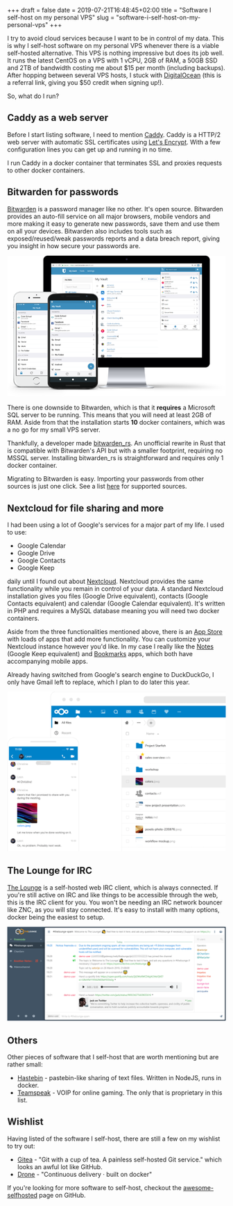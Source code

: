+++ 
draft = false
date = 2019-07-21T16:48:45+02:00
title = "Software I self-host on my personal VPS"
slug = "software-i-self-host-on-my-personal-vps" 
+++

I try to avoid cloud services because I want to be in control of my data. This is why I self-host software on my personal VPS whenever there is a viable self-hosted alternative. This VPS is nothing impressive but does its job well. It runs the latest CentOS on a VPS with 1 vCPU, 2GB of RAM, a 50GB SSD and 2TB of bandwidth costing me about $15 per month (including backups). After hopping between several VPS hosts, I stuck with [DigitalOcean](https://m.do.co/c/eb6358832805) (this is a referral link, giving you $50 credit when signing up!).

So, what do I run?

## Caddy as a web server
Before I start listing software, I need to mention [Caddy](https://caddyserver.com/).
Caddy is a HTTP/2 web server with automatic SSL certificates using [Let's Encrypt](https://letsencrypt.org/).
With a few configuration lines you can get up and running in no time.

I run Caddy in a docker container that terminates SSL and proxies requests to other docker containers.

## Bitwarden for passwords
[Bitwarden](https://bitwarden.com/) is a password manager like no other. It's open source.  Bitwarden provides an auto-fill service on all major browsers, mobile vendors and more making it easy to generate new passwords, save them and use them on all your devices. Bitwarden also includes tools such as exposed/reused/weak passwords reports and a data breach report, giving you insight in how secure your passwords are.

<div style="text-align:center"><img src="/images/bitwarden-screenshot.png" /></div>

There is one downside to Bitwarden, which is that it **requires** a Microsoft SQL server to be running. This means that you will need at least 2GB of RAM. Aside from that the installation starts **10** docker containers, which was a no go for my small VPS server. 

Thankfully, a developer made [bitwarden_rs](https://github.com/dani-garcia/bitwarden_rs). An unofficial rewrite in Rust that is compatible with Bitwarden's API but with a smaller footprint, requiring no MSSQL server. Installing bitwarden_rs is straightforward and requires only 1 docker container.

Migrating to Bitwarden is easy. Importing your passwords from other sources is just one click. See a list [here](https://help.bitwarden.com/article/import-data/) for supported sources.

## Nextcloud for file sharing and more
I had been using a lot of Google's services for a major part of my life. I used to use:

- Google Calendar
- Google Drive
- Google Contacts
- Google Keep

daily until I found out about [Nextcloud](https://nextcloud.com/). Nextcloud provides the same functionality while you remain in control of your data. A standard Nextcloud installation gives you files (Google Drive equivalent), contacts (Google Contacts equivalent) and calendar (Google Calendar equivalent). It's written in PHP and requires a MySQL database meaning you will need two docker containers.

Aside from the three functionalities mentioned above, there is an [App Store](https://apps.nextcloud.com/) with loads of apps that add more functionality. You can customize your Nextcloud instance however you'd like. In my case I really like the [Notes](https://apps.nextcloud.com/apps/notes) (Google Keep equivalent) and [Bookmarks](https://apps.nextcloud.com/apps/bookmarks) apps, which both have accompanying mobile apps.

Already having switched from Google's search engine to DuckDuckGo, I only have Gmail left to replace, which I plan to do later this year.

![Nextcloud screenshot](/images/nextcloud-screenshot.png)

## The Lounge for IRC
[The Lounge](https://thelounge.chat/) is a self-hosted web IRC client, which is always connected. If you're still active on IRC and like things to be accessible through the web, this is the IRC client for you. You won't be needing an IRC network bouncer like ZNC, as you will stay connected. It's easy to install with many options, docker being the easiest to setup.

![The Lounge screenshot](/images/thelounge-screenshot.png)

## Others
Other pieces of software that I self-host that are worth mentioning but are rather small:

- [Hastebin](https://github.com/seejohnrun/haste-server) - pastebin-like sharing of text files. Written in NodeJS, runs in docker.
- [Teamspeak](https://www.teamspeak.com/en/) - VOIP for online gaming. The only that is proprietary in this list.

## Wishlist
Having listed of the software I self-host, there are still a few on my wishlist to try out:

- [Gitea](https://gitea.io/en-us/) - "Git with a cup of tea. A painless self-hosted Git service." which looks an awful lot like GitHub.
- [Drone](http://try.drone.io/) - "Continuous delivery · built on docker"

If you're looking for more software to self-host, checkout the [awesome-selfhosted](https://github.com/Kickball/awesome-selfhosted) page on GitHub.